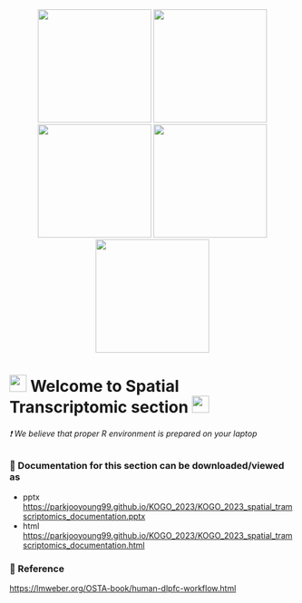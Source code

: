 <div id="header" align="center">
  <img src="https://media.giphy.com/media/VekcnHOwOI5So/giphy.gif" width="200"/> <img src="https://media.giphy.com/media/VekcnHOwOI5So/giphy.gif" width="200"/> <img src="https://media.giphy.com/media/VekcnHOwOI5So/giphy.gif" width="200"/> <img src="https://media.giphy.com/media/VekcnHOwOI5So/giphy.gif" width="200"/> <img src="https://media.giphy.com/media/VekcnHOwOI5So/giphy.gif" width="200"/>
</div>

<h1>
  <img src="https://media.giphy.com/media/hvRJCLFzcasrR4ia7z/giphy.gif" width="30px"/>
   Welcome to Spatial Transcriptomic section 
  <img src="https://media.giphy.com/media/hvRJCLFzcasrR4ia7z/giphy.gif" width="30px"/>
</h1>

 ###### :exclamation: We believe that proper R environment is prepared on your laptop 





### :open_book: Documentation for this section can be downloaded/viewed as
* pptx  
  https://parkjooyoung99.github.io/KOGO_2023/KOGO_2023_spatial_tramscriptomics_documentation.pptx
* html  
  https://parkjooyoung99.github.io/KOGO_2023/KOGO_2023_spatial_tramscriptomics_documentation.html
  
### :open_book: Reference  
  https://lmweber.org/OSTA-book/human-dlpfc-workflow.html

